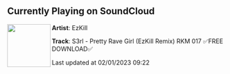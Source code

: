 ## Currently Playing on SoundCloud

[<img align="left" width="100" src="https://i1.sndcdn.com/artworks-L5B31nn6wBPj8Joz-yr7Xpw-t500x500.jpg">](https://soundcloud.com/ezkill715/s3rl-pretty-rave-girl-ezkill-remix)

**Artist**: EzKill 

**Track**: S3rl - Pretty Rave Girl (EzKill Remix) RKM 017  ✅FREE DOWNLOAD✅

Last updated at 02/01/2023 09:22
